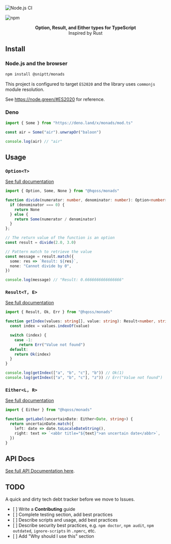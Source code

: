 ![Node.js CI](https://github.com/sniptt-official/monads/workflows/ci/badge.svg)

<!-- [![Codacy Badge](https://app.codacy.com/project/badge/Grade/afa382493ae441b3824f4d409438d90b)](https://www.codacy.com/gh/hqoss/monads?utm_source=github.com\&utm_medium=referral\&utm_content=hqoss/monads\&utm_campaign=Badge_Grade)
[![Codacy Badge](https://app.codacy.com/project/badge/Coverage/afa382493ae441b3824f4d409438d90b)](https://www.codacy.com/gh/hqoss/monads?utm_source=github.com\&utm_medium=referral\&utm_content=hqoss/monads\&utm_campaign=Badge_Coverage)
[![GuardRails badge](https://badges.guardrails.io/hqoss/monads.svg?token=14bca43cc8b71d3659ac85cfb0bf590ca88a6d9f09216c2aff0d1b870de404ee\&provider=github)](https://dashboard.guardrails.io/gh/hqoss/36606) -->

![npm](https://img.shields.io/npm/v/@sniptt/monads)

<div align="center"><b>Option, Result, and Either types for TypeScript</b></div>
<div align="center">Inspired by Rust</div>

## Install

### Node.js and the browser

```bash
npm install @sniptt/monads
```

This project is configured to target `ES2020` and the library uses `commonjs` module resolution.

See <https://node.green/#ES2020> for reference.

### Deno

```typescript
import { Some } from "https://deno.land/x/monads/mod.ts"

const air = Some("air").unwrapOr("baloon")

console.log(air) // "air"
```

## Usage

### `Option<T>`

[See full documentation](./lib/option)

```typescript
import { Option, Some, None } from "@hqoss/monads"

function divide(numerator: number, denominator: number): Option<number> {
  if (denominator === 0) {
    return None
  } else {
    return Some(numerator / denominator)
  }
};

// The return value of the function is an option
const result = divide(2.0, 3.0)

// Pattern match to retrieve the value
const message = result.match({
  some: res => `Result: ${res}`,
  none: "Cannot divide by 0",
})

console.log(message) // "Result: 0.6666666666666666"
```

### `Result<T, E>`

[See full documentation](./lib/result)

```typescript
import { Result, Ok, Err } from "@hqoss/monads"

function getIndex(values: string[], value: string): Result<number, string> {
  const index = values.indexOf(value)

  switch (index) {
    case -1:
      return Err("Value not found")
  default:
    return Ok(index)
  }
}

console.log(getIndex(["a", "b", "c"], "b")) // Ok(1)
console.log(getIndex(["a", "b", "c"], "z")) // Err("Value not found")
```

### `Either<L, R>`

[See full documentation](./lib/either)

```typescript
import { Either } from "@hqoss/monads"

function getLabel(uncertainDate: Either<Date, string>) {
  return uncertainDate.match({
    left: date => date.toLocaleDateString(),
    right: text => `<abbr title="${text}">an uncertain date</abbr>`,
  })
}
```

## API Docs

[See full API Documentation here](docs/README.md).

## TODO

A quick and dirty tech debt tracker before we move to Issues.

*   \[ ] Write a **Contributing** guide
*   \[ ] Complete testing section, add best practices
*   \[ ] Describe scripts and usage, add best practices
*   \[ ] Describe security best practices, e.g. `npm doctor`, `npm audit`, `npm outdated`, `ignore-scripts` in `.npmrc`, etc.
*   \[ ] Add "Why should I use this" section
